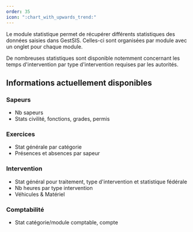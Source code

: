 ```yaml
---
order: 35
icon: ":chart_with_upwards_trend:"
---
```


Le module statistique permet de récupérer différents statistiques des données saisies dans GestSIS.
Celles-ci sont organisées par module avec un onglet pour chaque module.

De nombreuses statistiques sont disponible notemment concernant les temps d'intervention par type d'intervention requises par les autorités.

## Informations actuellement disponibles

### Sapeurs

- Nb sapeurs
- Stats civilité, fonctions, grades, permis

### Exercices

- Stat générale par catégorie
- Présences et absences par sapeur

### Intervention

- Stat général pour traitement, type d'intervention et statistique fédérale
- Nb heures par type intervention
- Véhicules & Matériel

### Comptabilité

- Stat catégorie/module comptable, compte
